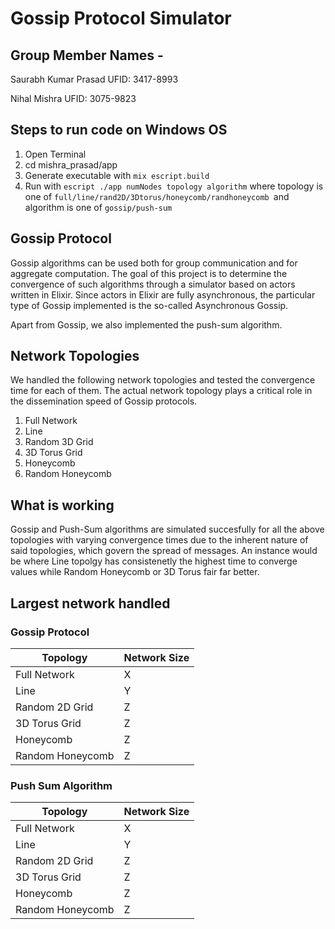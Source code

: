 # **Gossip Protocol Simulator**

## **Group Member Names -**

Saurabh Kumar Prasad UFID: 3417-8993

Nihal Mishra UFID: 3075-9823

## **Steps to run code on Windows OS**

1. Open Terminal
2. cd mishra_prasad/app
3. Generate executable with `mix escript.build`
4. Run with `escript ./app numNodes topology algorithm` where topology is one of `full/line/rand2D/3Dtorus/honeycomb/randhoneycomb `and algorithm is one of `gossip/push-sum`

## **Gossip Protocol**

Gossip algorithms can be used both for group communication and for aggregate computation. The goal of this project is to determine the convergence of such algorithms through a simulator based on actors written in Elixir. Since actors in Elixir are fully asynchronous, the particular type of Gossip implemented is the so-called Asynchronous Gossip.

Apart from Gossip, we also implemented the push-sum algorithm.

## **Network Topologies**

We handled the following network topologies and tested the convergence time for each of them. The actual network topology plays a critical role in the dissemination speed of Gossip protocols.

1. Full Network
2. Line
3. Random 3D Grid
4. 3D Torus Grid
5. Honeycomb
6. Random Honeycomb

## **What is working**

Gossip and Push-Sum algorithms are simulated succesfully for all the above topologies with varying convergence times due to the inherent nature of said topologies, which govern the spread of messages. An instance would be where Line topolgy has consistenetly the highest time to converge values while Random Honeycomb or 3D Torus fair far better.

## **Largest network handled**

### Gossip Protocol

| Topology    | Network Size     |
| ----------- | -----------      | 
| Full Network | X|
| Line | Y|
| Random 2D Grid | Z|
| 3D Torus Grid | Z|
| Honeycomb | Z|
| Random Honeycomb | Z|

### Push Sum Algorithm

| Topology    | Network Size     |
| ----------- | -----------      | 
| Full Network | X|
| Line | Y|
| Random 2D Grid | Z|
| 3D Torus Grid | Z|
| Honeycomb | Z|
| Random Honeycomb | Z|

